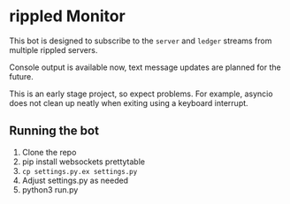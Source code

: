 # rippled Monitor
This bot is designed to subscribe to the `server` and `ledger` streams from multiple rippled servers.

Console output is available now, text message updates are planned for the future.

This is an early stage project, so expect problems. For example, asyncio does not clean up neatly when exiting using a keyboard interrupt.

## Running the bot
1. Clone the repo
2. pip install websockets prettytable
3. `cp settings.py.ex settings.py`
4. Adjust settings.py as needed
5. python3 run.py
